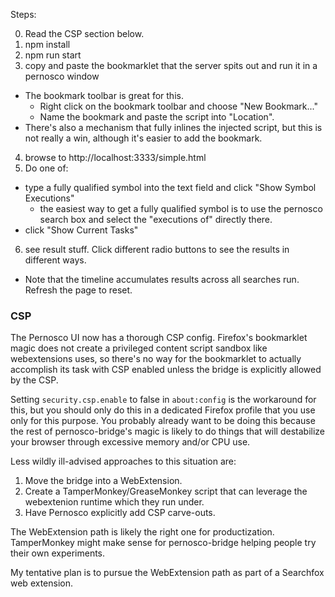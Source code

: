 Steps:

0. Read the CSP section below.
1. npm install
2. npm run start
3. copy and paste the bookmarklet that the server spits out and run it in a pernosco window
  - The bookmark toolbar is great for this.
    - Right click on the bookmark toolbar and choose "New Bookmark..."
    - Name the bookmark and paste the script into "Location".
  - There's also a mechanism that fully inlines the injected script, but this is
    not really a win, although it's easier to add the bookmark.
4. browse to http://localhost:3333/simple.html
5. Do one of:
  - type a fully qualified symbol into the text field and click "Show Symbol Executions"
    - the easiest way to get a fully qualified symbol is to use the pernosco
      search box and select the "executions of" directly there.
  - click "Show Current Tasks"
6. see result stuff.  Click different radio buttons to see the results in
   different ways.
  - Note that the timeline accumulates results across all searches run.  Refresh
    the page to reset.

### CSP

The Pernosco UI now has a thorough CSP config.  Firefox's bookmarklet magic does
not create a privileged content script sandbox like webextensions uses, so
there's no way for the bookmarklet to actually accomplish its task with CSP
enabled unless the bridge is explicitly allowed by the CSP.

Setting `security.csp.enable` to false in `about:config` is the workaround for
this, but you should only do this in a dedicated Firefox profile that you use
only for this purpose.  You probably already want to be doing this because the
rest of pernosco-bridge's magic is likely to do things that will destabilize
your browser through excessive memory and/or CPU use.

Less wildly ill-advised approaches to this situation are:
1. Move the bridge into a WebExtension.
2. Create a TamperMonkey/GreaseMonkey script that can leverage the webextenion
   runtime which they run under.
3. Have Pernosco explicitly add CSP carve-outs.

The WebExtension path is likely the right one for productization.  TamperMonkey
might make sense for pernosco-bridge helping people try their own experiments.

My tentative plan is to pursue the WebExtension path as part of a Searchfox web
extension.
